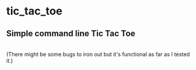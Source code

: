 # tic_tac_toe

## Simple command line Tic Tac Toe
<br>
(There might be some bugs to iron out but it's functional as far as I tested it.)
